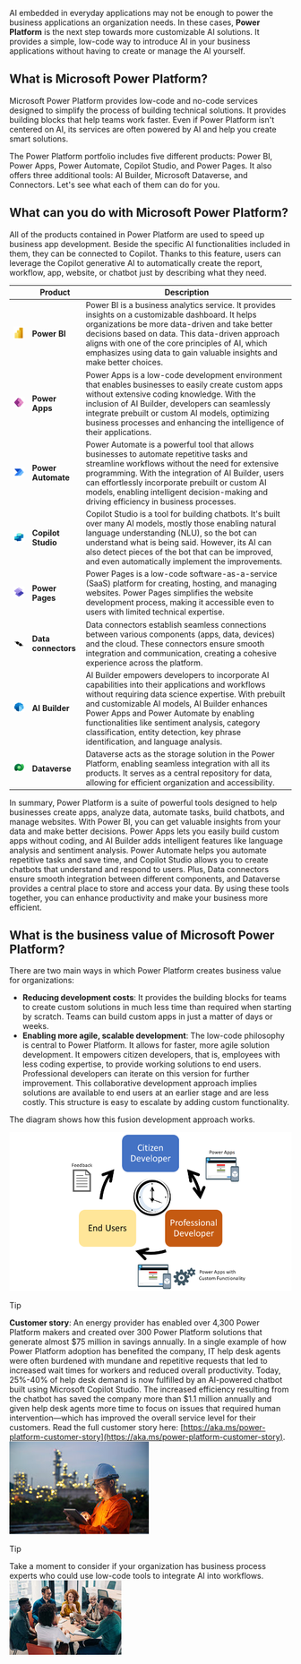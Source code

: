 AI embedded in everyday applications may not be enough to power the business applications an organization needs. In these cases, **Power Platform** is the next step towards more customizable AI solutions. It provides a simple, low-code way to introduce AI in your business applications without having to create or manage the AI yourself.

## What is Microsoft Power Platform?

Microsoft Power Platform provides low-code and no-code services designed to simplify the process of building technical solutions. It provides building blocks that help teams work faster. Even if Power Platform isn't centered on AI, its services are often powered by AI and help you create smart solutions.

The Power Platform portfolio includes five different products: Power BI, Power Apps, Power Automate, Copilot Studio, and Power Pages. It also offers three additional tools: AI Builder, Microsoft Dataverse, and Connectors. Let's see what each of them can do for you.

## What can you do with Microsoft Power Platform?

All of the products contained in Power Platform are used to speed up business app development. Beside the specific AI functionalities included in them, they can be connected to Copilot. Thanks to this feature, users can leverage the Copilot generative AI to automatically create the report, workflow, app, website, or chatbot just by describing what they need.

||**Product**|**Description**|
|-|-|-|
|![Image of Power BI logo.](../media/power-bi-graphic.png)|**Power BI**|Power BI is a business analytics service. It provides insights on a customizable dashboard. It helps organizations be more data-driven and take better decisions based on data. This data-driven approach aligns with one of the core principles of AI, which emphasizes using data to gain valuable insights and make better choices.|
|![Image of Power Apps logo.](../media/power-apps-graphic.png)|**Power Apps**|Power Apps is a low-code development environment that enables businesses to easily create custom apps without extensive coding knowledge. With the inclusion of AI Builder, developers can seamlessly integrate prebuilt or custom AI models, optimizing business processes and enhancing the intelligence of their applications.|
|![Image of Power Automate logo.](../media/power-automate-graphic.png)|**Power Automate**|Power Automate is a powerful tool that allows businesses to automate repetitive tasks and streamline workflows without the need for extensive programming. With the integration of AI Builder, users can effortlessly incorporate prebuilt or custom AI models, enabling intelligent decision-making and driving efficiency in business processes.|
|![Image of Copilot Studio logo.](../media/copilot-studio-graphic.png)|**Copilot Studio**|Copilot Studio is a tool for building chatbots. It's built over many AI models, mostly those enabling natural language understanding (NLU), so the bot can understand what is being said. However, its AI can also detect pieces of the bot that can be improved, and even automatically implement the improvements.|
|![Image of Power Pages logo.](../media/power-pages-graphic.png)|**Power Pages**|Power Pages is a low-code software-as-a-service (SaaS) platform for creating, hosting, and managing websites. Power Pages simplifies the website development process, making it accessible even to users with limited technical expertise.|
|![Image of Data connectors logo.](../media/data-connectors-graphic.png)|**Data connectors**|Data connectors establish seamless connections between various components (apps, data, devices) and the cloud. These connectors ensure smooth integration and communication, creating a cohesive experience across the platform.|
|![Image of AI Builder logo.](../media/ai-builder-graphic.png)|**AI Builder**|AI Builder empowers developers to incorporate AI capabilities into their applications and workflows without requiring data science expertise. With prebuilt and customizable AI models, AI Builder enhances Power Apps and Power Automate by enabling functionalities like sentiment analysis, category classification, entity detection, key phrase identification, and language analysis.|
|![Image of Dataverse logo.](../media/dataverse-graphic.png)|**Dataverse**|Dataverse acts as the storage solution in the Power Platform, enabling seamless integration with all its products. It serves as a central repository for data, allowing for efficient organization and accessibility.|

In summary, Power Platform is a suite of powerful tools designed to help businesses create apps, analyze data, automate tasks, build chatbots, and manage websites. With Power BI, you can get valuable insights from your data and make better decisions. Power Apps lets you easily build custom apps without coding, and AI Builder adds intelligent features like language analysis and sentiment analysis. Power Automate helps you automate repetitive tasks and save time, and Copilot Studio allows you to create chatbots that understand and respond to users. Plus, Data connectors ensure smooth integration between different components, and Dataverse provides a central place to store and access your data. By using these tools together, you can enhance productivity and make your business more efficient.

## What is the business value of Microsoft Power Platform?

There are two main ways in which Power Platform creates business value for organizations:

* **Reducing development costs**: It provides the building blocks for teams to create custom solutions in much less time than required when starting by scratch. Teams can build custom apps in just a matter of days or weeks.
* **Enabling more agile, scalable development**: The low-code philosophy is central to Power Platform. It allows for faster, more agile solution development. It empowers citizen developers, that is, employees with less coding expertise, to provide working solutions to end users. Professional developers can iterate on this version for further improvement. This collaborative development approach implies solutions are available to end users at an earlier stage and are less costly. This structure is easy to escalate by adding custom functionality.

The diagram shows how this fusion development approach works.

![A screenshot of a graph showing the citizen developer creating apps, the professional developer adding custom functionality, and end users giving feedback.](../media/5-discover-how-microsoft-power-platform-2.png)

>[!TIP]
>**Customer story**: An energy provider has enabled over 4,300 Power Platform makers and created over 300 Power Platform solutions that generate almost $75 million in savings annually. In a single example of how Power Platform adoption has benefited the company, IT help desk agents were often burdened with mundane and repetitive requests that led to increased wait times for workers and reduced overall productivity. Today, 25%-40% of help desk demand is now fulfilled by an AI-powered chatbot built using Microsoft Copilot Studio. The increased efficiency resulting from the chatbot has saved the company more than $1.1 million annually and given help desk agents more time to focus on issues that required human intervention—which has improved the overall service level for their customers. Read the full customer story here: [https://aka.ms/power-platform-customer-story](https://aka.ms/power-platform-customer-story). ![Photo of an energy worker using Power Platform on a tablet.](../media/power-platform-customer-story.jpg)

> [!TIP]
> Take a moment to consider if your organization has business process experts who could use low-code tools to integrate AI into workflows.
> ![Image showing people working and talking around a table.](../media/Discussion.jpg)